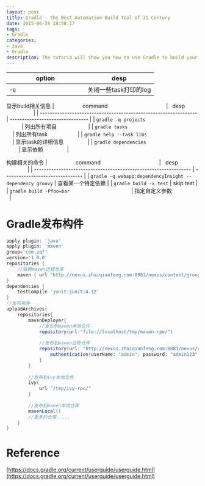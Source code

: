 ```yaml
---
layout: post
title: Gradle - The Best Automation Build Tool of 21 Century
date: 2015-06-28 18:58:17
tags:
- Gradle
categories: 
- Java
- Gradle
description: The tutoria will show you how to use Gradle to build your project.
---
```





|                    option                    |   desp                           | 
| -------------------------------------------- | -------------------------------- | 
| `-q`                                         | 关闭一些task打印的log              | 


显示build相关信息
|                    command                                       |   desp                           | 
| ---------------------------------------------------------------- | -------------------------------- | 
| `gradle -q projects`                                             | 列出所有项目                       | 
| `gradle tasks`                                                   | 列出所有task                      |
| `gradle help --task libs`                                        | 显示task的详细信息                 |
| `gradle dependencies`                                            | 显示依赖                          |


构建相关的命令
|                    command                                       |   desp                           | 
| ---------------------------------------------------------------- | -------------------------------- | 
| `gradle -q webapp:dependencyInsight --dependency groovy`         | 查看某一个特定依赖                  | 
| `gradle build -x test`                                           | skip test                        |
| `gradle build -Pfoo=bar`                                         | 指定自定义参数                     |


# Gradle发布构件
```gradle
apply plugin: 'java'
apply plugin: 'maven'
group='com.zqf'
version='1.0.0'
repositories {
	//依赖maven远程仓库
	maven { url "http://nexus.zhaiqianfeng.com:8081/nexus/content/groups/public" }
}
dependencies {
    testCompile 'junit:junit:4.12'
}
//发布构件
uploadArchives{
	repositories{
		mavenDeployer{
			//发布到maven本地文件
			repository(url:"file://localhost/tmp/maven-rpo/")
			
			//发布到maven远程仓库
			repository(url: "http://nexus.zhaiqianfeng.com:8081/nexus/content/repositories/thirdparty/") {
			    authentication(userName: "admin", password: "admin123")
			}
		}	
		
		//发布到ivy本地文件
		ivy{
			url "/tmp/ivy-rpo/"
		}
		
		//发布到maven本地仓库
		mavenLocal()
		//更多的仓库.....
	}
}

```








# Reference
[https://docs.gradle.org/current/userguide/userguide.html](https://docs.gradle.org/current/userguide/userguide.html)










